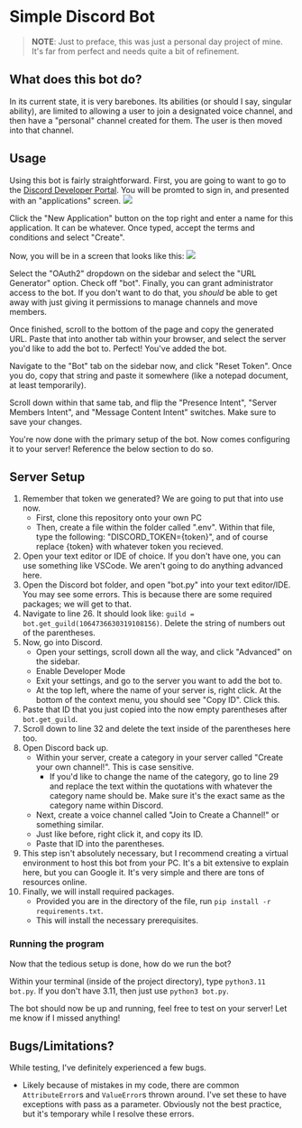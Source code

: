 # Simple Discord Bot

> **NOTE**: Just to preface, this was just a personal day project of mine. It's far from perfect and needs quite a bit of refinement.

## What does this bot do?  

In its current state, it is very barebones. Its abilities (or should I say, singular ability), are limited to allowing a user to join a designated voice channel, and then have a "personal" channel created for them. The user is then moved into that channel.

## Usage

Using this bot is fairly straightforward. First, you are going to want to go to the [Discord Developer Portal](https://discord.com/developers/). You will be promted to sign in, and presented with an "applications" screen. 
![](https://imgur.com/a/XmfY59a)

Click the "New Application" button on the top right and enter a name for this application. It can be whatever. Once typed, accept the terms and conditions and select "Create".

Now, you will be in a screen that looks like this:
![](https://imgur.com/a/bFXDxY4)

Select the "OAuth2" dropdown on the sidebar and select the "URL Generator" option. Check off "bot". Finally, you can grant administrator access to the bot. If you don't want to do that, you *should* be able to get away with just giving it permissions to manage channels and move members.

Once finished, scroll to the bottom of the page and copy the generated URL. Paste that into another tab within your browser, and select the server you'd like to add the bot to. Perfect! You've added the bot.

Navigate to the "Bot" tab on the sidebar now, and click "Reset Token". Once you do, copy that string and paste it somewhere (like a notepad document, at least temporarily).

Scroll down within that same tab, and flip the "Presence Intent", "Server Members Intent", and "Message Content Intent" switches. Make sure to save your changes.

You're now done with the primary setup of the bot. Now comes configuring it to your server! Reference the below section to do so.

## Server Setup

1. Remember that token we generated? We are going to put that into use now.
   - First, clone this repository onto your own PC
   - Then, create a file within the folder called ".env". Within that file, type the following: "DISCORD_TOKEN={token}", and of course replace {token} with whatever token you recieved.
2. Open your text editor or IDE of choice. If you don't have one, you can use something like VSCode. We aren't going to do anything advanced here.
3. Open the Discord bot folder, and open "bot.py" into your text editor/IDE. You may see some errors. This is because there are some required packages; we will get to that.
4. Navigate to line 26. It should look like: `guild = bot.get_guild(1064736630319108156)`. Delete the string of numbers out of the parentheses. 
5. Now, go into Discord.
   - Open your settings, scroll down all the way, and click "Advanced" on the sidebar.
   - Enable Developer Mode
   - Exit your settings, and go to the server you want to add the bot to.
   - At the top left, where the name of your server is, right click. At the bottom of the context menu, you should see "Copy ID". Click this.
6. Paste that ID that you just copied into the now empty parentheses after `bot.get_guild`.
7. Scroll down to line 32 and delete the text inside of the parentheses here too.
8. Open Discord back up.
   - Within your server, create a category in your server called "Create your own channel!". This is case sensitive. 
      - If you'd like to change the name of the category, go to line 29 and replace the text within the quotations with whatever the category name should be. Make sure it's the exact same as the category name within Discord.
   - Next, create a voice channel called "Join to Create a Channel!" or something similar. 
   - Just like before, right click it, and copy its ID.
   - Paste that ID into the parentheses.
9. This step isn't absolutely necessary, but I recommend creating a virtual environment to host this bot from your PC. It's a bit extensive to explain here, but you can Google it. It's very simple and there are tons of resources online.
10. Finally, we will install required packages.
    - Provided you are in the directory of the file, run `pip install -r requirements.txt`.
    - This will install the necessary prerequisites.

### Running the program

Now that the tedious setup is done, how do we run the bot?

Within your terminal (inside of the project directory), type `python3.11 bot.py`. If you don't have 3.11, then just use `python3 bot.py`. 

The bot should now be up and running, feel free to test on your server! Let me know if I missed anything!


## Bugs/Limitations?

While testing, I've definitely experienced a few bugs.

- Likely because of mistakes in my code, there are common `AttributeError`s and `ValueError`s thrown around. I've set these to have exceptions with pass as a parameter. Obviously not the best practice, but it's temporary while I resolve these errors.

